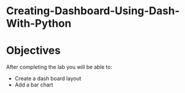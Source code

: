 # Creating-Dashboard-Using-Dash-With-Python



# Objectives

<div class="alert alert-block alert-info" >

After completing the lab you will be able to:

* Create a dash board layout
* Add a bar chart
</div>
